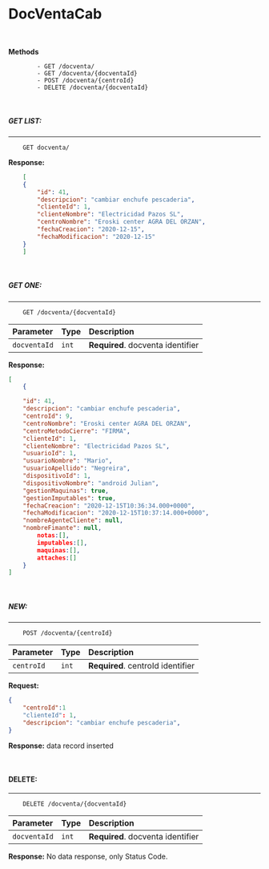 # DocVentaCab

&nbsp;
&nbsp;

**Methods**
```
        - GET /docventa/
        - GET /docventa/{docventaId}
        - POST /docventa/{centroId}
        - DELETE /docventa/{docventaId}
```
&nbsp;
&nbsp;
&nbsp;
##### __GET LIST:__
---
```
    GET docventa/
```
**Response:**
```json    
    [
    {
        "id": 41,
        "descripcion": "cambiar enchufe pescaderia",
        "clienteId": 1,
        "clienteNombre": "Electricidad Pazos SL",
        "centroNombre": "Eroski center AGRA DEL ORZAN",
        "fechaCreacion": "2020-12-15",
        "fechaModificacion": "2020-12-15"
    }
    ]
```
&nbsp;
&nbsp;
&nbsp;

##### __GET ONE:__
---
```
    GET /docventa/{docventaId}
```
| Parameter | Type | Description |
| :--- | :--- | :--- |
| `docventaId` | `int` | **Required**. docventa identifier |

**Response:**
    
```json     
[
    {

    "id": 41,
    "descripcion": "cambiar enchufe pescaderia",
    "centroId": 9,
    "centroNombre": "Eroski center AGRA DEL ORZAN",
    "centroMetodoCierre": "FIRMA",
    "clienteId": 1,
    "clienteNombre": "Electricidad Pazos SL",
    "usuarioId": 1,
    "usuarioNombre": "Mario",
    "usuarioApellido": "Negreira",
    "dispositivoId": 1,
    "dispositivoNombre": "android Julian",
    "gestionMaquinas": true,
    "gestionImputables": true,
    "fechaCreacion": "2020-12-15T10:36:34.000+0000",
    "fechaModificacion": "2020-12-15T10:37:14.000+0000",
    "nombreAgenteCliente": null,
    "nombreFimante": null,
        notas:[],
        imputables:[],
        maquinas:[],
        attaches:[]
    }
]
```
&nbsp;
&nbsp;
&nbsp;

##### __NEW:__
---
```
    POST /docventa/{centroId}
```

| Parameter | Type | Description |
| :--- | :--- | :--- |
| `centroId` | `int` | **Required**. centroId identifier |

**Request:**
```json 
{
    "centroId":1
    "clienteId": 1,
    "descripcion": "cambiar enchufe pescaderia",
}
```

**Response:**
    data record inserted

&nbsp;
&nbsp;
&nbsp;


#### __DELETE:__
---
```
    DELETE /docventa/{docventaId}
```

| Parameter | Type | Description |
| :--- | :--- | :--- |
| `docventaId` | `int` | **Required**. docventa identifier |

**Response:**
No data response, only Status Code.

&nbsp;
&nbsp;
&nbsp;


